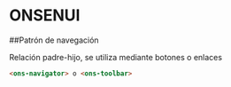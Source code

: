 ONSENUI
=======

##Patrón de navegación

  Relación padre-hijo, se utiliza mediante botones o enlaces  
  ```html
  <ons-navigator> o <ons-toolbar>
  ```
